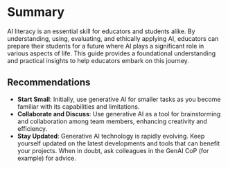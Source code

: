 # Summary

AI literacy is an essential skill for educators and students alike. By understanding, using, evaluating, and ethically applying AI, educators can prepare their students for a future where AI plays a significant role in various aspects of life. This guide provides a foundational understanding and practical insights to help educators embark on this journey.

## Recommendations

- **Start Small**: Initially, use generative AI for smaller tasks as you become familiar with its capabilities and limitations.
- **Collaborate and Discuss**: Use generative AI as a tool for brainstorming and collaboration among team members, enhancing creativity and efficiency.
- **Stay Updated**: Generative AI technology is rapidly evolving. Keep yourself updated on the latest developments and tools that can benefit your projects. When in doubt, ask colleagues in the GenAI CoP (for example) for advice.